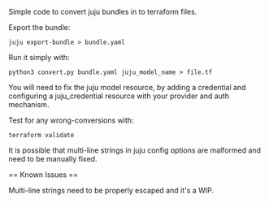 Simple code to convert juju bundles in to terraform files.

Export the bundle:

```
juju export-bundle > bundle.yaml
```

Run it simply with: 

```
python3 convert.py bundle.yaml juju_model_name > file.tf
```

You will need to fix the juju model resource, by adding a credential and
configuring a juju_credential resource with your provider and auth mechanism.

Test for any wrong-conversions with:

```
terraform validate
```

It is possible that multi-line strings in juju config options are malformed
and need to be manually fixed.

== Known Issues ==

Multi-line strings need to be properly escaped and it's a WIP.
